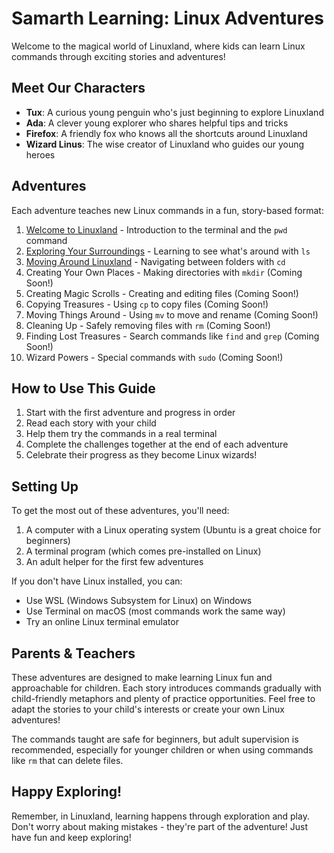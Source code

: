 # Samarth Learning: Linux Adventures

Welcome to the magical world of Linuxland, where kids can learn Linux commands through exciting stories and adventures!

## Meet Our Characters

- **Tux**: A curious young penguin who's just beginning to explore Linuxland
- **Ada**: A clever young explorer who shares helpful tips and tricks
- **Firefox**: A friendly fox who knows all the shortcuts around Linuxland
- **Wizard Linus**: The wise creator of Linuxland who guides our young heroes

## Adventures

Each adventure teaches new Linux commands in a fun, story-based format:

1. [Welcome to Linuxland](adventures/00-welcome-to-linuxland.md) - Introduction to the terminal and the `pwd` command
2. [Exploring Your Surroundings](adventures/01-exploring-your-surroundings.md) - Learning to see what's around with `ls`
3. [Moving Around Linuxland](adventures/02-moving-around-linuxland.md) - Navigating between folders with `cd`
4. Creating Your Own Places - Making directories with `mkdir` (Coming Soon!)
5. Creating Magic Scrolls - Creating and editing files (Coming Soon!)
6. Copying Treasures - Using `cp` to copy files (Coming Soon!)
7. Moving Things Around - Using `mv` to move and rename (Coming Soon!)
8. Cleaning Up - Safely removing files with `rm` (Coming Soon!)
9. Finding Lost Treasures - Search commands like `find` and `grep` (Coming Soon!)
10. Wizard Powers - Special commands with `sudo` (Coming Soon!)

## How to Use This Guide

1. Start with the first adventure and progress in order
2. Read each story with your child
3. Help them try the commands in a real terminal
4. Complete the challenges together at the end of each adventure
5. Celebrate their progress as they become Linux wizards!

## Setting Up

To get the most out of these adventures, you'll need:

1. A computer with a Linux operating system (Ubuntu is a great choice for beginners)
2. A terminal program (which comes pre-installed on Linux)
3. An adult helper for the first few adventures

If you don't have Linux installed, you can:
- Use WSL (Windows Subsystem for Linux) on Windows
- Use Terminal on macOS (most commands work the same way)
- Try an online Linux terminal emulator

## Parents & Teachers

These adventures are designed to make learning Linux fun and approachable for children. Each story introduces commands gradually with child-friendly metaphors and plenty of practice opportunities. Feel free to adapt the stories to your child's interests or create your own Linux adventures!

The commands taught are safe for beginners, but adult supervision is recommended, especially for younger children or when using commands like `rm` that can delete files.

## Happy Exploring!

Remember, in Linuxland, learning happens through exploration and play. Don't worry about making mistakes - they're part of the adventure! Just have fun and keep exploring!
